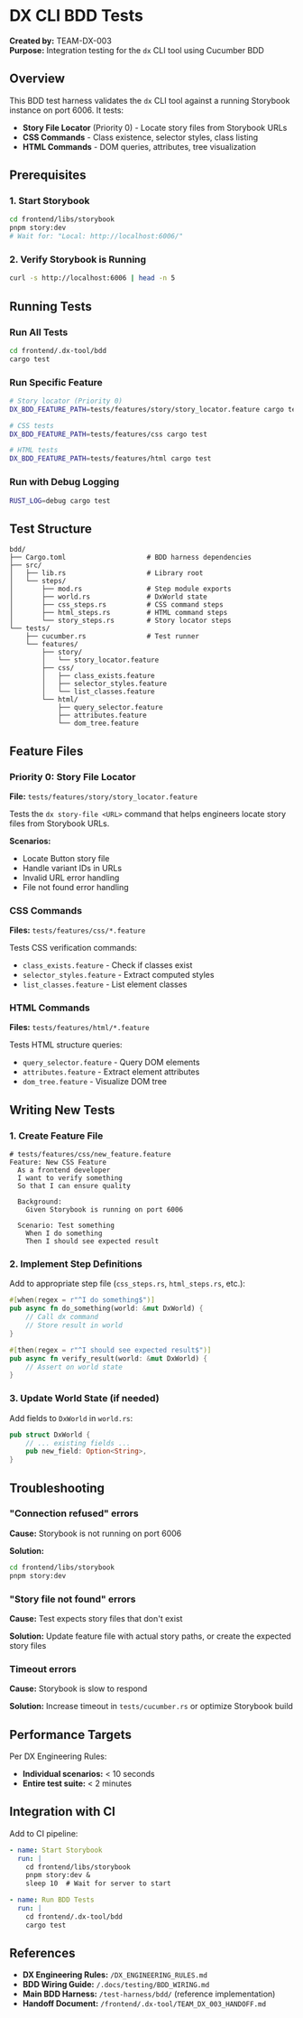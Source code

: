 # DX CLI BDD Tests

**Created by:** TEAM-DX-003  
**Purpose:** Integration testing for the `dx` CLI tool using Cucumber BDD

## Overview

This BDD test harness validates the `dx` CLI tool against a running Storybook instance on port 6006. It tests:

- **Story File Locator** (Priority 0) - Locate story files from Storybook URLs
- **CSS Commands** - Class existence, selector styles, class listing
- **HTML Commands** - DOM queries, attributes, tree visualization

## Prerequisites

### 1. Start Storybook

```bash
cd frontend/libs/storybook
pnpm story:dev
# Wait for: "Local: http://localhost:6006/"
```

### 2. Verify Storybook is Running

```bash
curl -s http://localhost:6006 | head -n 5
```

## Running Tests

### Run All Tests

```bash
cd frontend/.dx-tool/bdd
cargo test
```

### Run Specific Feature

```bash
# Story locator (Priority 0)
DX_BDD_FEATURE_PATH=tests/features/story/story_locator.feature cargo test

# CSS tests
DX_BDD_FEATURE_PATH=tests/features/css cargo test

# HTML tests
DX_BDD_FEATURE_PATH=tests/features/html cargo test
```

### Run with Debug Logging

```bash
RUST_LOG=debug cargo test
```

## Test Structure

```
bdd/
├── Cargo.toml                    # BDD harness dependencies
├── src/
│   ├── lib.rs                    # Library root
│   └── steps/
│       ├── mod.rs                # Step module exports
│       ├── world.rs              # DxWorld state
│       ├── css_steps.rs          # CSS command steps
│       ├── html_steps.rs         # HTML command steps
│       └── story_steps.rs        # Story locator steps
└── tests/
    ├── cucumber.rs               # Test runner
    └── features/
        ├── story/
        │   └── story_locator.feature
        ├── css/
        │   ├── class_exists.feature
        │   ├── selector_styles.feature
        │   └── list_classes.feature
        └── html/
            ├── query_selector.feature
            ├── attributes.feature
            └── dom_tree.feature
```

## Feature Files

### Priority 0: Story File Locator

**File:** `tests/features/story/story_locator.feature`

Tests the `dx story-file <URL>` command that helps engineers locate story files from Storybook URLs.

**Scenarios:**
- Locate Button story file
- Handle variant IDs in URLs
- Invalid URL error handling
- File not found error handling

### CSS Commands

**Files:** `tests/features/css/*.feature`

Tests CSS verification commands:
- `class_exists.feature` - Check if classes exist
- `selector_styles.feature` - Extract computed styles
- `list_classes.feature` - List element classes

### HTML Commands

**Files:** `tests/features/html/*.feature`

Tests HTML structure queries:
- `query_selector.feature` - Query DOM elements
- `attributes.feature` - Extract element attributes
- `dom_tree.feature` - Visualize DOM tree

## Writing New Tests

### 1. Create Feature File

```gherkin
# tests/features/css/new_feature.feature
Feature: New CSS Feature
  As a frontend developer
  I want to verify something
  So that I can ensure quality

  Background:
    Given Storybook is running on port 6006

  Scenario: Test something
    When I do something
    Then I should see expected result
```

### 2. Implement Step Definitions

Add to appropriate step file (`css_steps.rs`, `html_steps.rs`, etc.):

```rust
#[when(regex = r"^I do something$")]
pub async fn do_something(world: &mut DxWorld) {
    // Call dx command
    // Store result in world
}

#[then(regex = r"^I should see expected result$")]
pub async fn verify_result(world: &mut DxWorld) {
    // Assert on world state
}
```

### 3. Update World State (if needed)

Add fields to `DxWorld` in `world.rs`:

```rust
pub struct DxWorld {
    // ... existing fields ...
    pub new_field: Option<String>,
}
```

## Troubleshooting

### "Connection refused" errors

**Cause:** Storybook is not running on port 6006

**Solution:**
```bash
cd frontend/libs/storybook
pnpm story:dev
```

### "Story file not found" errors

**Cause:** Test expects story files that don't exist

**Solution:** Update feature file with actual story paths, or create the expected story files

### Timeout errors

**Cause:** Storybook is slow to respond

**Solution:** Increase timeout in `tests/cucumber.rs` or optimize Storybook build

## Performance Targets

Per DX Engineering Rules:
- **Individual scenarios:** < 10 seconds
- **Entire test suite:** < 2 minutes

## Integration with CI

Add to CI pipeline:

```yaml
- name: Start Storybook
  run: |
    cd frontend/libs/storybook
    pnpm story:dev &
    sleep 10  # Wait for server to start

- name: Run BDD Tests
  run: |
    cd frontend/.dx-tool/bdd
    cargo test
```

## References

- **DX Engineering Rules:** `/DX_ENGINEERING_RULES.md`
- **BDD Wiring Guide:** `/.docs/testing/BDD_WIRING.md`
- **Main BDD Harness:** `/test-harness/bdd/` (reference implementation)
- **Handoff Document:** `/frontend/.dx-tool/TEAM_DX_003_HANDOFF.md`
